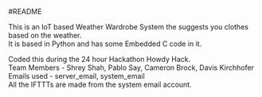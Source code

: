 #README  
  
This is an IoT based Weather Wardrobe System the suggests you clothes based on the weather.  
It is based in Python and has some Embedded C code in it.  
  
Coded this during the 24 hour Hackathon Howdy Hack.  
Team Members - Shrey Shah, Pablo Say, Cameron Brock, Davis Kirchhofer  
Emails used - server_email, system_email  
All the IFTTTs are made from the system email account.  